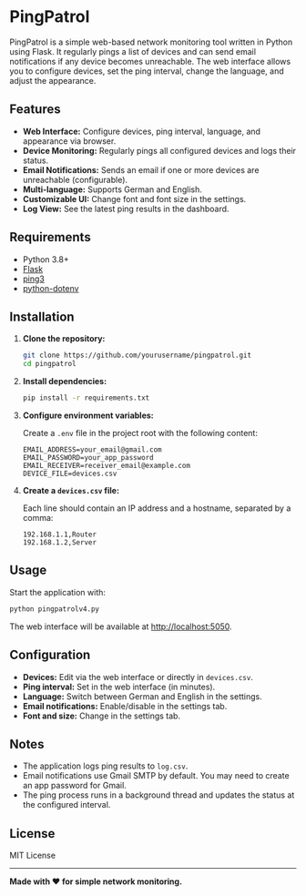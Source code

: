 # PingPatrol

PingPatrol is a simple web-based network monitoring tool written in Python using Flask. It regularly pings a list of devices and can send email notifications if any device becomes unreachable. The web interface allows you to configure devices, set the ping interval, change the language, and adjust the appearance.

## Features

- **Web Interface:** Configure devices, ping interval, language, and appearance via browser.
- **Device Monitoring:** Regularly pings all configured devices and logs their status.
- **Email Notifications:** Sends an email if one or more devices are unreachable (configurable).
- **Multi-language:** Supports German and English.
- **Customizable UI:** Change font and font size in the settings.
- **Log View:** See the latest ping results in the dashboard.

## Requirements

- Python 3.8+
- [Flask](https://flask.palletsprojects.com/)
- [ping3](https://github.com/kyan001/ping3)
- [python-dotenv](https://github.com/theskumar/python-dotenv)

## Installation

1. **Clone the repository:**
    ```sh
    git clone https://github.com/yourusername/pingpatrol.git
    cd pingpatrol
    ```

2. **Install dependencies:**
    ```sh
    pip install -r requirements.txt
    ```

3. **Configure environment variables:**

    Create a `.env` file in the project root with the following content:
    ```
    EMAIL_ADDRESS=your_email@gmail.com
    EMAIL_PASSWORD=your_app_password
    EMAIL_RECEIVER=receiver_email@example.com
    DEVICE_FILE=devices.csv
    ```

4. **Create a `devices.csv` file:**

    Each line should contain an IP address and a hostname, separated by a comma:
    ```
    192.168.1.1,Router
    192.168.1.2,Server
    ```

## Usage

Start the application with:

```sh
python pingpatrolv4.py
```

The web interface will be available at [http://localhost:5050](http://localhost:5050).

## Configuration

- **Devices:** Edit via the web interface or directly in `devices.csv`.
- **Ping interval:** Set in the web interface (in minutes).
- **Language:** Switch between German and English in the settings.
- **Email notifications:** Enable/disable in the settings tab.
- **Font and size:** Change in the settings tab.

## Notes

- The application logs ping results to `log.csv`.
- Email notifications use Gmail SMTP by default. You may need to create an app password for Gmail.
- The ping process runs in a background thread and updates the status at the configured interval.

## License

MIT License

---

**Made with ❤️ for simple network monitoring.**
